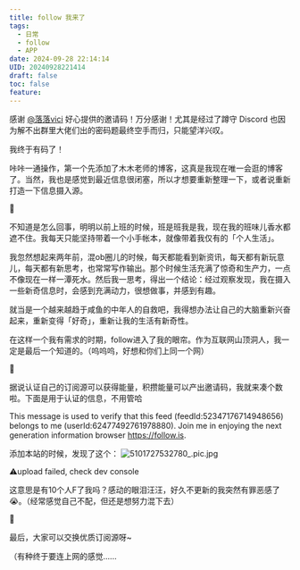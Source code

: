 ```yaml
---
title: follow 我来了
tags:
  - 日常
  - follow
  - APP
date: 2024-09-28 22:14:14
UID: 20240928221414
draft: false
toc: false
feature:
---
```


感谢 [@落落vici](https://hux.ink) 好心提供的邀请码！万分感谢！尤其是经过了蹲守 Discord 也因为解不出群里大佬们出的密码题最终空手而归，只能望洋兴叹。

我终于有码了！

咔咔一通操作，第一个先添加了木木老师的博客，这真是我现在唯一会逛的博客了。当然，我也是感觉到最近信息很闭塞，所以才想要重新整理一下，或者说重新打造一下信息摄入源。
<!--more-->

🌲

不知道是怎么回事，明明以前上班的时候，班是班我是我，现在我的班味儿香水都遮不住。我每天只能坚持带着一个小手帐本，就像带着我仅有的「个人生活」。

我忽然想起来两年前，混ob圈儿的时候，每天都能看到新资讯，每天都有新玩意儿，每天都有新思考，也常常写作输出。那个时候生活充满了惊奇和生产力，一点不像现在一样一潭死水。然后我一思考，得出一个结论：经过观察发现，我在摄入一些新奇信息时，会感到充满动力，很想做事，并感到有趣。

就当是一个越来越趋于咸鱼的中年人的自救吧，我得想办法让自己的大脑重新兴奋起来，重新变得「好奇」，重新让我的生活有新奇性。

在这样一个我有需求的时期，follow进入了我的眼帘。作为互联网山顶洞人，我一定是最后一个知道的。（呜呜呜，好想和你们上同一个网）

🌲

据说认证自己的订阅源可以获得能量，积攒能量可以产出邀请码，我就来凑个数啦。下面是用于认证的信息，不用管哈

This message is used to verify that this feed (feedId:52347176714948656) belongs to me (userId:62477492761978880). Join me in enjoying the next generation information browser https://follow.is.

添加本站的时候，发现了这个：
![5101727532780_.pic.jpg](https://s2.loli.net/2024/09/28/cF1pPdIUSJ2qx9C.png)

⚠️upload failed, check dev console

这意思是有10个人F了我吗？感动的眼泪汪汪，好久不更新的我突然有罪恶感了😭。（经常感觉自己不配，但还是想努力混下去）

🌲

最后，大家可以交换优质订阅源呀~

（有种终于要连上网的感觉......